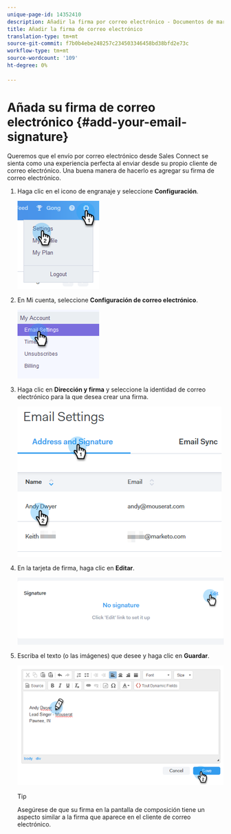 ```yaml
---
unique-page-id: 14352410
description: Añadir la firma por correo electrónico - Documentos de marketing - Documentación del producto
title: Añadir la firma de correo electrónico
translation-type: tm+mt
source-git-commit: f7b0b4ebe248257c234503346458bd38bfd2e73c
workflow-type: tm+mt
source-wordcount: '109'
ht-degree: 0%

---
```



# Añada su firma de correo electrónico {#add-your-email-signature}

Queremos que el envío por correo electrónico desde Sales Connect se sienta como una experiencia perfecta al enviar desde su propio cliente de correo electrónico. Una buena manera de hacerlo es agregar su firma de correo electrónico.

1. Haga clic en el icono de engranaje y seleccione **Configuración**.

   ![](assets/add-your-email-signature-1.png)

1. En Mi cuenta, seleccione **Configuración de correo electrónico**.

   ![](assets/add-your-email-signature-2.png)

1. Haga clic en **Dirección y firma** y seleccione la identidad de correo electrónico para la que desea crear una firma.

   ![](assets/add-your-email-signature-3.png)

1. En la tarjeta de firma, haga clic en **Editar**.

   ![](assets/add-your-email-signature-4.png)

1. Escriba el texto (o las imágenes) que desee y haga clic en **Guardar**.

   ![](assets/add-your-email-signature-5.png)

   >[!TIP]
   >
   >Asegúrese de que su firma en la pantalla de composición tiene un aspecto similar a la firma que aparece en el cliente de correo electrónico.
